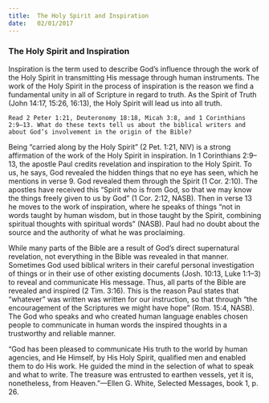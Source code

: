 ```yaml
---
title:  The Holy Spirit and Inspiration
date:   02/01/2017
---
```


### The Holy Spirit and Inspiration

Inspiration is the term used to describe God’s influence through the work of the Holy Spirit in transmitting His message through human instruments. The work of the Holy Spirit in the process of inspiration is the reason we find a fundamental unity in all of Scripture in regard to truth. As the Spirit of Truth (John 14:17, 15:26, 16:13), the Holy Spirit will lead us into all truth. 

`Read 2 Peter 1:21, Deuteronomy 18:18, Micah 3:8, and 1 Corinthians 2:9–13. What do these texts tell us about the biblical writers and about God’s involvement in the origin of the Bible?`

Being “carried along by the Holy Spirit” (2 Pet. 1:21, NIV) is a strong affirmation of the work of the Holy Spirit in inspiration. In 1 Corinthians 2:9–13, the apostle Paul credits revelation and inspiration to the Holy Spirit. To us, he says, God revealed the hidden things that no eye has seen, which he mentions in verse 9. God revealed them through the Spirit (1 Cor. 2:10). The apostles have received this “Spirit who is from God, so that we may know the things freely given to us by God” (1 Cor. 2:12, NASB). Then in verse 13 he moves to the work of inspiration, where he speaks of things “not in words taught by human wisdom, but in those taught by the Spirit, combining spiritual thoughts with spiritual words” (NASB). Paul had no doubt about the source and the authority of what he was proclaiming. 

While many parts of the Bible are a result of God’s direct supernatural revelation, not everything in the Bible was revealed in that manner. Sometimes God used biblical writers in their careful personal investigation of things or in their use of other existing documents (Josh. 10:13, Luke 1:1–3) to reveal and communicate His message. Thus, all parts of the Bible are revealed and inspired (2 Tim. 3:16). This is the reason Paul states that “whatever” was written was written for our instruction, so that through “the encouragement of the Scriptures we might have hope” (Rom. 15:4, NASB). The God who speaks and who created human language enables chosen people to communicate in human words the inspired thoughts in a trustworthy and reliable manner. 

“God has been pleased to communicate His truth to the world by human agencies, and He Himself, by His Holy Spirit, qualified men and enabled them to do His work. He guided the mind in the selection of what to speak and what to write. The treasure was entrusted to earthen vessels, yet it is, nonetheless, from Heaven.”—Ellen G. White, Selected Messages, book 1, p. 26.